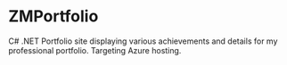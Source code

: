 # ZMPortfolio
C# .NET Portfolio site displaying various achievements and details for my professional portfolio. Targeting Azure hosting.
